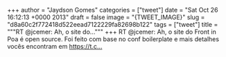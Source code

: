 
+++
author = "Jaydson Gomes"
categories = ["tweet"]
date = "Sat Oct 26 16:12:13 +0000 2013"
draft = false
image = "{TWEET_IMAGE}"
slug = "d8a60c2f772418d522eead7122229fa82698b122"
tags = ["tweet"]
title = """RT @jcemer: Ah, o site do..."""
+++
RT @jcemer: Ah, o site do Front in Poa é open source. Foi feito com base no conf boilerplate e mais detalhes vocês encontram em https://t.c…
